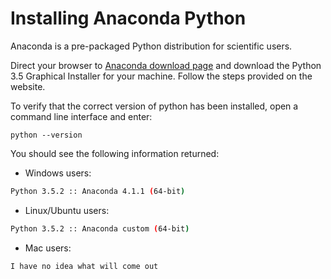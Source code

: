 # Installing Anaconda Python

Anaconda is a pre-packaged Python distribution for scientific users.

Direct your browser to [Anaconda download page](https://www.continuum.io/downloads) and download the Python 3.5 Graphical Installer for your machine.
Follow the steps provided on the website.

To verify that the correct version of python has been installed, open a command line interface and enter:

    python --version

You should see the following information returned:

* Windows users:
```bash
Python 3.5.2 :: Anaconda 4.1.1 (64-bit)
```
* Linux/Ubuntu users:
```bash
Python 3.5.2 :: Anaconda custom (64-bit)
```
* Mac users:
```bash
I have no idea what will come out
```
